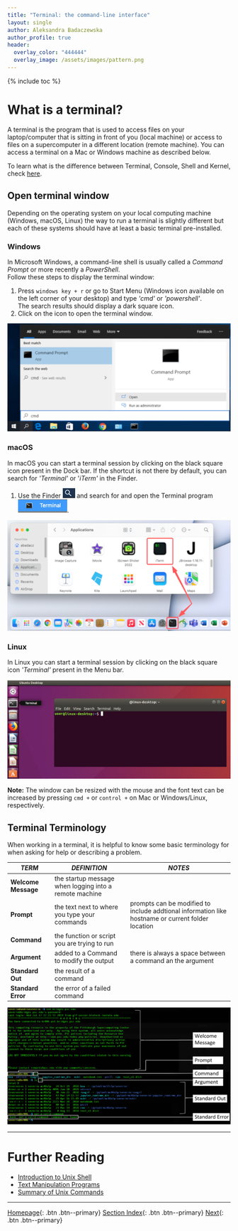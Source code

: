 ```yaml
---
title: "Terminal: the command-line interface"
layout: single
author: Aleksandra Badaczewska
author_profile: true
header:
  overlay_color: "444444"
  overlay_image: /assets/images/pattern.png
---
```


{% include toc %}

# What is a terminal?

A terminal is the program that is used to access files on your laptop/computer that is sitting in front of you (local machine) or access to files on a supercomputer in a different location (remote machine).  You can access a terminal on a Mac or Windows machine as described below.

To learn what is the difference between Terminal, Console, Shell and Kernel, check [here](https://www.geeksforgeeks.org/what-is-terminal-console-shell-and-kernel/).

## Open terminal window

Depending on the operating system on your local computing machine (Windows, macOS, Linux) the way to run a terminal is slightly different but each of these systems should have at least a basic terminal pre-installed.

### **Windows**

In Microsoft Windows, a command-line shell is usually called a *Command Prompt* or more recently a *PowerShell*.<br>
Follow these steps to display the terminal window:
1. Press `windows key + r` or go to Start Menu (Windows icon available on the left corner of your desktop) and type *'cmd'* or *'powershell'*.<br> The search results should display a dark square icon.
2. Click on the icon to open the terminal window.

![Windows Terminal](assets/images/terminalWin.png)

### **macOS**

In macOS you can start a terminal session by clicking on the black square icon present in the Dock bar. If the shortcut is not there by default, you can search for *'Terminal'* or '*iTerm'* in the Finder.

1. Use the Finder ![](assets/images/finder_magnifier.png) and search for and open the Terminal program ![](assets/images/terminal.png).

![macOS Terminal](assets/images/terminalMac.png)

### **Linux**

In Linux you can start a terminal session by clicking on the black square icon *'Terminal'* present in the Menu bar.

![Linux Terminal](assets/images/terminalLin.png)


**Note:** The window can be resized with the mouse and the font text can be increased by pressing `cmd +` or `control +` on Mac or Windows/Linux, respectively.


## Terminal Terminology

When working in a terminal, it is helpful to know some basic terminology for when asking for help or describing a problem.

  |*TERM*|*DEFINITION*|*NOTES*|
  |-------|------|-------|
  |**Welcome Message**| the startup message when logging into a remote machine | | |
  |**Prompt**| the text next to where you type your commands | prompts can be modified to include addtional information like hostname or current folder location |
  |**Command**| the function or script you are trying to run | |
  |**Argument**| added to a Command to modify the output | there is always a space between a command an the argument |
  |**Standard Out**| the result of a command |
  |**Standard Error**| the error of a failed command |


![](assets/images/TerminalWelcome_small.png)


___
# Further Reading
* [Introduction to Unix Shell](02-intro-to-unix-shell.md)
* [Text Manipulation Programs](03-text-manipulation-programs.md)
* [Summary of Unix Commands](04-unix-cheat-sheet.md)

___

[Homepage](../index.md){: .btn  .btn--primary}
[Section Index](00-IntroToCommandLine-LandingPage.md){: .btn  .btn--primary}
[Next](02-intro-to-unix-shell.md){: .btn  .btn--primary}
